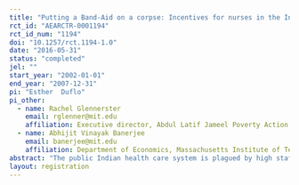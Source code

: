 ```yaml
---
title: "Putting a Band-Aid on a corpse: Incentives for nurses in the Indian public health care system"
rct_id: "AEARCTR-0001194"
rct_id_num: "1194"
doi: "10.1257/rct.1194-1.0"
date: "2016-05-31"
status: "completed"
jel: ""
start_year: "2002-01-01"
end_year: "2007-12-31"
pi: "Esther  Duflo"
pi_other:
  - name: Rachel Glennerster
    email: rglenner@mit.edu
    affiliation: Executive director, Abdul Latif Jameel Poverty Action Lab
  - name: Abhijit Vinayak Banerjee
    email: banerjee@mit.edu
    affiliation: Department of Economics, Massachusetts Institute of Technology
abstract: "The public Indian health care system is plagued by high staff absence, low effort by providers, and limited use by potential beneficiaries who prefer private alternatives. This article reports the results of an experiment carried out with a district administration and a nongovernmental organization (NGO). The presence of government nurses in government public health facilities (subcenters and aid-posts) was recorded by the NGO, and the government took steps to punish the worst delinquents. Initially, the monitoring system was extremely effective. This shows that nurses are responsive to financial incentives. But after a few months, the local health administration appears to have undermined the scheme from the inside by letting the nurses claim an increasing number of “exempt days.” Eighteen months after its inception, the program had become completely ineffective."
layout: registration
---
```


